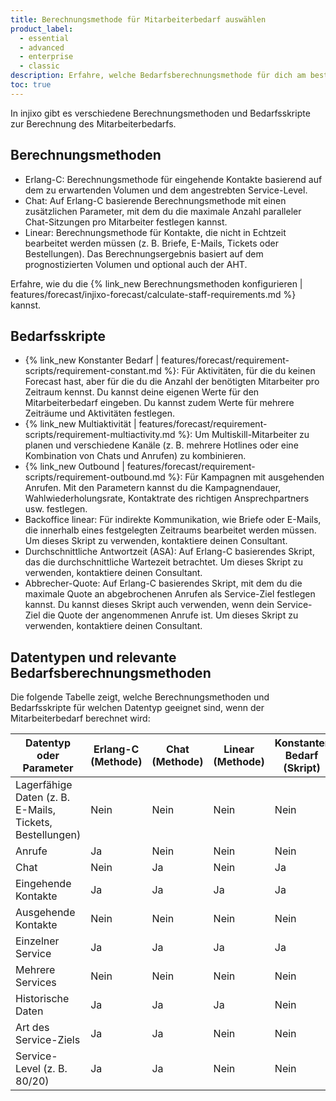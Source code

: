 ```yaml
---
title: Berechnungsmethode für Mitarbeiterbedarf auswählen
product_label:
  - essential
  - advanced
  - enterprise
  - classic
description: Erfahre, welche Bedarfsberechnungsmethode für dich am besten geeignet ist.
toc: true
---
```


In injixo gibt es verschiedene Berechnungsmethoden und Bedarfsskripte zur Berechnung des Mitarbeiterbedarfs. 

## Berechnungsmethoden

- Erlang-C: Berechnungsmethode für eingehende Kontakte basierend auf dem zu erwartenden Volumen und dem angestrebten Service-Level.
- Chat: Auf Erlang-C basierende Berechnungsmethode mit einen zusätzlichen Parameter, mit dem du die maximale Anzahl paralleler Chat-Sitzungen pro Mitarbeiter festlegen kannst.
- Linear: Berechnungsmethode für Kontakte, die nicht in Echtzeit bearbeitet werden müssen (z.&nbsp;B. Briefe, E-Mails, Tickets oder Bestellungen). Das Berechnungsergebnis basiert auf dem prognostizierten Volumen und optional auch der AHT.

Erfahre, wie du die {% link_new Berechnungsmethoden konfigurieren | features/forecast/injixo-forecast/calculate-staff-requirements.md %} kannst.

## Bedarfsskripte

- {% link_new Konstanter Bedarf | features/forecast/requirement-scripts/requirement-constant.md %}: Für Aktivitäten, für die du keinen Forecast hast, aber für die du die Anzahl der benötigten Mitarbeiter pro Zeitraum kennst. Du kannst deine eigenen Werte für den Mitarbeiterbedarf eingeben. Du kannst zudem Werte für mehrere Zeiträume und Aktivitäten festlegen.
- {% link_new Multiaktivität | features/forecast/requirement-scripts/requirement-multiactivity.md %}: Um Multiskill-Mitarbeiter zu planen und verschiedene Kanäle (z.&nbsp;B. mehrere Hotlines oder eine Kombination von Chats und Anrufen) zu kombinieren.
- {% link_new Outbound | features/forecast/requirement-scripts/requirement-outbound.md %}: Für Kampagnen mit ausgehenden Anrufen. Mit den Parametern kannst du die Kampagnendauer, Wahlwiederholungsrate, Kontaktrate des richtigen Ansprechpartners usw. festlegen.
- Backoffice linear: Für indirekte Kommunikation, wie Briefe oder E-Mails, die innerhalb eines festgelegten Zeitraums bearbeitet werden müssen. Um dieses Skript zu verwenden, kontaktiere deinen Consultant.
- Durchschnittliche Antwortzeit (ASA): Auf Erlang-C basierendes Skript, das die durchschnittliche Wartezeit betrachtet. Um dieses Skript zu verwenden, kontaktiere deinen Consultant.
- Abbrecher-Quote: Auf Erlang-C basierendes Skript, mit dem du die maximale Quote an abgebrochenen Anrufen als Service-Ziel festlegen kannst. Du kannst dieses Skript auch verwenden, wenn dein Service-Ziel die Quote der angenommenen Anrufe ist. Um dieses Skript zu verwenden, kontaktiere deinen Consultant.

## Datentypen und relevante Bedarfsberechnungsmethoden

Die folgende Tabelle zeigt, welche Berechnungsmethoden und Bedarfsskripte für welchen Datentyp geeignet sind, wenn der Mitarbeiterbedarf berechnet wird:

| Datentyp oder Parameter  | Erlang-C (Methode) | Chat (Methode)  | Linear (Methode) | Konstanter Bedarf (Skript) | Multi-Aktivitäten (Skript) | Outbound (Skript) |
| ----------------------- |-------------------| -------- |--------  | -------- |   ------- | ------- |
| Lagerfähige Daten (z.&nbsp;B. E-Mails, Tickets, Bestellungen)   | Nein        | Nein | Nein  | Nein |  Ja | Ja |
| Anrufe                   | Ja       | Nein | Nein  | Nein |  Ja | Nein |
| Chat                   | Nein       | Ja | Nein  | Ja |  Ja | Nein |
| Eingehende Kontakte                   | Ja       | Ja | Ja  | Ja |  Ja | Nein |
| Ausgehende Kontakte                   | Nein       | Nein | Nein  | Nein |  Nein | Ja |
| Einzelner Service                       | Ja     | Ja | Ja  | Ja |  Nein | Ja |
| Mehrere Services                | Nein       | Nein | Nein  | Nein |  Ja | Nein |
| Historische Daten               | Ja     | Ja | Ja  | Nein |  Ja | Ja |
| Art des Service-Ziels               | Ja   | Ja | Nein  | Nein |  Ja | Ja |
| Service-Level (z.&nbsp;B. 80/20)          | Ja     | Ja | Nein  | Nein |  Ja | Ja |
